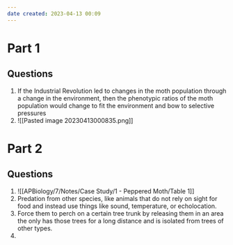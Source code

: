 ```yaml
---
date created: 2023-04-13 00:09
---
```


# Part 1

## Questions

1. If the Industrial Revolution led to changes in the moth population through a change in the environment, then the phenotypic ratios of the moth population would change to fit the environment and bow to selective pressures
2. ![[Pasted image 20230413000835.png]]

# Part 2
## Questions

1. ![[APBiology/7/Notes/Case Study/1 - Peppered Moth/Table 1]]
2. Predation from other species, like animals that do not rely on sight for food and instead use things like sound, temperature, or echolocation.
3. Force them to perch on a certain tree trunk by releasing them in an area the only has those trees for a long distance and is isolated from trees of other types.
4. 